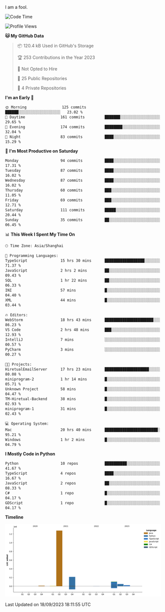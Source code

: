 I am a fool.

<!--START_SECTION:waka-->
![Code Time](http://img.shields.io/badge/Code%20Time-710%20hrs%2017%20mins-blue)

![Profile Views](http://img.shields.io/badge/Profile%20Views-2-blue)

**🐱 My GitHub Data** 

> 📦 120.4 kB Used in GitHub's Storage 
 > 
> 🏆 253 Contributions in the Year 2023
 > 
> 🚫 Not Opted to Hire
 > 
> 📜 25 Public Repositories 
 > 
> 🔑 4 Private Repositories 
 > 
**I'm an Early 🐤** 

```text
🌞 Morning                125 commits         ██████░░░░░░░░░░░░░░░░░░░   23.02 % 
🌆 Daytime                161 commits         ███████░░░░░░░░░░░░░░░░░░   29.65 % 
🌃 Evening                174 commits         ████████░░░░░░░░░░░░░░░░░   32.04 % 
🌙 Night                  83 commits          ████░░░░░░░░░░░░░░░░░░░░░   15.29 % 
```
📅 **I'm Most Productive on Saturday** 

```text
Monday                   94 commits          ████░░░░░░░░░░░░░░░░░░░░░   17.31 % 
Tuesday                  87 commits          ████░░░░░░░░░░░░░░░░░░░░░   16.02 % 
Wednesday                87 commits          ████░░░░░░░░░░░░░░░░░░░░░   16.02 % 
Thursday                 60 commits          ███░░░░░░░░░░░░░░░░░░░░░░   11.05 % 
Friday                   69 commits          ███░░░░░░░░░░░░░░░░░░░░░░   12.71 % 
Saturday                 111 commits         █████░░░░░░░░░░░░░░░░░░░░   20.44 % 
Sunday                   35 commits          ██░░░░░░░░░░░░░░░░░░░░░░░   06.45 % 
```


📊 **This Week I Spent My Time On** 

```text
🕑︎ Time Zone: Asia/Shanghai

💬 Programming Languages: 
TypeScript               15 hrs 30 mins      ██████████████████░░░░░░░   71.37 % 
JavaScript               2 hrs 2 mins        ██░░░░░░░░░░░░░░░░░░░░░░░   09.43 % 
SQL                      1 hr 22 mins        ██░░░░░░░░░░░░░░░░░░░░░░░   06.33 % 
INI                      57 mins             █░░░░░░░░░░░░░░░░░░░░░░░░   04.40 % 
XML                      44 mins             █░░░░░░░░░░░░░░░░░░░░░░░░   03.44 % 

🔥 Editors: 
WebStorm                 18 hrs 43 mins      ██████████████████████░░░   86.23 % 
VS Code                  2 hrs 48 mins       ███░░░░░░░░░░░░░░░░░░░░░░   12.93 % 
IntelliJ                 7 mins              ░░░░░░░░░░░░░░░░░░░░░░░░░   00.57 % 
PyCharm                  3 mins              ░░░░░░░░░░░░░░░░░░░░░░░░░   00.27 % 

🐱‍💻 Projects: 
HiretualEmailServer      17 hrs 23 mins      ████████████████████░░░░░   80.08 % 
miniprogram-2            1 hr 14 mins        █░░░░░░░░░░░░░░░░░░░░░░░░   05.71 % 
Unknown Project          58 mins             █░░░░░░░░░░░░░░░░░░░░░░░░   04.47 % 
TM-Hiretual-Backend      38 mins             █░░░░░░░░░░░░░░░░░░░░░░░░   02.93 % 
miniprogram-1            31 mins             █░░░░░░░░░░░░░░░░░░░░░░░░   02.43 % 

💻 Operating System: 
Mac                      20 hrs 40 mins      ████████████████████████░   95.21 % 
Windows                  1 hr 2 mins         █░░░░░░░░░░░░░░░░░░░░░░░░   04.79 % 
```

**I Mostly Code in Python** 

```text
Python                   10 repos            ██████████░░░░░░░░░░░░░░░   41.67 % 
TypeScript               4 repos             ████░░░░░░░░░░░░░░░░░░░░░   16.67 % 
JavaScript               2 repos             ██░░░░░░░░░░░░░░░░░░░░░░░   08.33 % 
C#                       1 repo              █░░░░░░░░░░░░░░░░░░░░░░░░   04.17 % 
GDScript                 1 repo              █░░░░░░░░░░░░░░░░░░░░░░░░   04.17 % 
```



**Timeline**

![Lines of Code chart](https://raw.githubusercontent.com/VeejaLiu/VeejaLiu/master/assets/bar_graph.png)


 Last Updated on 18/09/2023 18:11:55 UTC
<!--END_SECTION:waka-->

